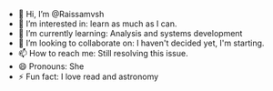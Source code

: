 - 👋 Hi, I’m @Raissamvsh
- 👀 I’m interested in: learn as much as I can.  
- 🌱 I’m currently learning: Analysis and systems development
- 💞️ I’m looking to collaborate on: I haven't decided yet, I'm starting.
- 📫 How to reach me: Still resolving this issue.
- 😄 Pronouns: She
- ⚡ Fun fact: I love read and astronomy

<!---
Raissamvsh/Raissamvsh is a ✨ special ✨ repository because its `README.md` (this file) appears on your GitHub profile.
You can click the Preview link to take a look at your changes.
--->
